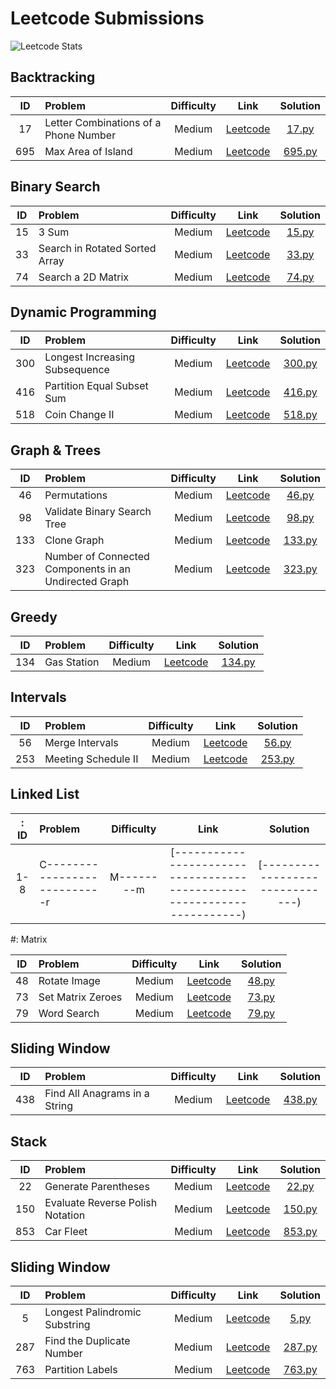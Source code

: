 # Leetcode Submissions

![Leetcode Stats](https://leetcard.jacoblin.cool/mahanthathreyee?ext=heatmap)

## Backtracking

| ID  | Problem                               | Difficulty |                                       Link                                       |            Solution             |
| :-: | :------------------------------------ | :--------: | :------------------------------------------------------------------------------: | :-----------------------------: |
| 17  | Letter Combinations of a Phone Number |   Medium   | [Leetcode](https://leetcode.com/problems/letter-combinations-of-a-phone-number/) |  [17.py](./Backtracking/17.py)  |
| 695 | Max Area of Island                    |   Medium   |          [Leetcode](https://leetcode.com/problems/max-area-of-island/)           | [695.py](./Backtracking/695.py) |

## Binary Search

| ID  | Problem                        | Difficulty |                                   Link                                    |             Solution             |
| :-: | :----------------------------- | :--------: | :-----------------------------------------------------------------------: | :------------------------------: |
| 15  | 3 Sum                          |   Medium   |              [Leetcode](https://leetcode.com/problems/3sum/)              | [15.py](./Binary%20Search/15.py) |
| 33  | Search in Rotated Sorted Array |   Medium   | [Leetcode](https://leetcode.com/problems/search-in-rotated-sorted-array/) | [33.py](./Binary%20Search/33.py) |
| 74  | Search a 2D Matrix             |   Medium   |       [Leetcode](https://leetcode.com/problems/search-a-2d-matrix/)       | [74.py](./Binary%20Search/74.py) |

## Dynamic Programming

| ID  | Problem                        | Difficulty |                                   Link                                    |                 Solution                 |
| :-: | :----------------------------- | :--------: | :-----------------------------------------------------------------------: | :--------------------------------------: |
| 300 | Longest Increasing Subsequence |   Medium   | [Leetcode](https://leetcode.com/problems/longest-increasing-subsequence/) | [300.py](./Dynamic%20Programming/300.py) |
| 416 | Partition Equal Subset Sum     |   Medium   |   [Leetcode](https://leetcode.com/problems/partition-equal-subset-sum/)   | [416.py](./Dynamic%20Programming/416.py) |
| 518 | Coin Change II                 |   Medium   |         [Leetcode](https://leetcode.com/problems/coin-change-ii/)         | [518.py](./Dynamic%20Programming/518.py) |

## Graph & Trees

| ID  | Problem                                               | Difficulty |                                               Link                                               |               Solution               |
| :-: | :---------------------------------------------------- | :--------: | :----------------------------------------------------------------------------------------------: | :----------------------------------: |
| 46  | Permutations                                          |   Medium   |                     [Leetcode](https://leetcode.com/problems/permutations/)                      |  [46.py](./Graph%20&%20Trees/46.py)  |
| 98  | Validate Binary Search Tree                           |   Medium   |              [Leetcode](https://leetcode.com/problems/validate-binary-search-tree/)              |  [98.py](./Graph%20&%20Trees/98.py)  |
| 133 | Clone Graph                                           |   Medium   |                      [Leetcode](https://leetcode.com/problems/clone-graph/)                      | [133.py](./Graph%20&%20Trees/133.py) |
| 323 | Number of Connected Components in an Undirected Graph |   Medium   | [Leetcode](https://leetcode.com/problems/number-of-connected-components-in-an-undirected-graph/) | [323.py](./Graph%20&%20Trees/323.py) |

## Greedy

| ID  | Problem     | Difficulty |                          Link                          |         Solution          |
| :-: | :---------- | :--------: | :----------------------------------------------------: | :-----------------------: |
| 134 | Gas Station |   Medium   | [Leetcode](https://leetcode.com/problems/gas-station/) | [134.py](./Greedy/134.py) |

## Intervals

| ID  | Problem             | Difficulty |                            Link                             |           Solution           |
| :-: | :------------------ | :--------: | :---------------------------------------------------------: | :--------------------------: |
| 56  | Merge Intervals     |   Medium   | [Leetcode](https://leetcode.com/problems/merge-intervals/)  |  [56.py](./Intervals/56.py)  |
| 253 | Meeting Schedule II |   Medium   | [Leetcode](https://leetcode.com/problems/meeting-rooms-ii/) | [253.py](./Intervals/253.py) |

## Linked List

: ID  | Problem                       | Difficulty | Link                                                                     | Solution                         |
| :-: | :---------------------------- | :--------: | :----------------------------------------------------------------------: | :------------------------------: |
| 1-8 | C---------------------------r | M--------m | [----------------------------------------------------------------------) | [------------------------------) |

#: Matrix

| ID  | Problem           | Difficulty |                             Link                             |        Solution         |
| :-: | :---------------- | :--------: | :----------------------------------------------------------: | :---------------------: |
| 48  | Rotate Image      |   Medium   |   [Leetcode](https://leetcode.com/problems/rotate-image/)    | [48.py](./Matrix/48.py) |
| 73  | Set Matrix Zeroes |   Medium   | [Leetcode](https://leetcode.com/problems/set-matrix-zeroes/) | [73.py](./Matrix/73.py) |
| 79  | Word Search       |   Medium   |    [Leetcode](https://leetcode.com/problems/word-search/)    | [79.py](./Matrix/79.py) |

## Sliding Window

| ID  | Problem                       | Difficulty |                                   Link                                   |              Solution               |
| :-: | :---------------------------- | :--------: | :----------------------------------------------------------------------: | :---------------------------------: |
| 438 | Find All Anagrams in a String |   Medium   | [Leetcode](https://leetcode.com/problems/find-all-anagrams-in-a-string/) | [438.py](./Sliding%20Window/438.py) |

## Stack

| ID  | Problem                          | Difficulty |                                    Link                                     |         Solution         |
| :-: | :------------------------------- | :--------: | :-------------------------------------------------------------------------: | :----------------------: |
| 22  | Generate Parentheses             |   Medium   |       [Leetcode](https://leetcode.com/problems/generate-parentheses/)       |  [22.py](./Stack/22.py)  |
| 150 | Evaluate Reverse Polish Notation |   Medium   | [Leetcode](https://leetcode.com/problems/evaluate-reverse-polish-notation/) | [150.py](./Stack/150.py) |
| 853 | Car Fleet                        |   Medium   |            [Leetcode](https://leetcode.com/problems/car-fleet/)             | [853.py](./Stack/853.py) |

## Sliding Window

| ID  | Problem                       | Difficulty |                                   Link                                   |             Solution              |
| :-: | :---------------------------- | :--------: | :----------------------------------------------------------------------: | :-------------------------------: |
|  5  | Longest Palindromic Substring |   Medium   | [Leetcode](https://leetcode.com/problems/longest-palindromic-substring/) |   [5.py](./Two%20Pointers/5.py)   |
| 287 | Find the Duplicate Number     |   Medium   |   [Leetcode](https://leetcode.com/problems/find-the-duplicate-number/)   | [287.py](./Two%20Pointers/287.py) |
| 763 | Partition Labels              |   Medium   |       [Leetcode](https://leetcode.com/problems/partition-labels/)        | [763.py](./Two%20Pointers/763.py) |
